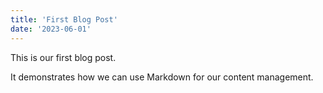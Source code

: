 ```yaml
---
title: 'First Blog Post'
date: '2023-06-01'
---
```


This is our first blog post.

It demonstrates how we can use Markdown for our content management.